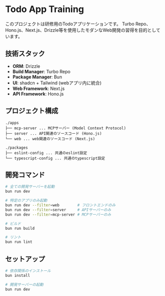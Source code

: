 # Todo App Training

このプロジェクトは研修用のTodoアプリケーションです。
Turbo Repo、Hono.js、Next.js、Drizzle等を使用したモダンなWeb開発の習得を目的としています。

## 技術スタック
- **ORM**: Drizzle
- **Build Manager**: Turbo Repo  
- **Package Manager**: Bun
- **UI**: shadcn + Tailwind (webアプリ内に統合)
- **Web Framework**: Next.js
- **API Framework**: Hono.js

## プロジェクト構成

```
./apps
├── mcp-server ... MCPサーバー (Model Context Protocol)
├── server ... API関連のソースコード (Hono.js)
└── web ... web関連のソースコード (Next.js)

./packages
├── eslint-config ... 共通のeslint設定
└── typescript-config ... 共通のtypescript設定
```

## 開発コマンド

```bash
# 全ての開発サーバーを起動
bun run dev

# 特定のアプリのみ起動
bun run dev --filter=web        # フロントエンドのみ
bun run dev --filter=server     # APIサーバーのみ
bun run dev --filter=mcp-server # MCPサーバーのみ

# ビルド
bun run build

# リント
bun run lint
```

## セットアップ

```bash
# 依存関係のインストール
bun install

# 開発サーバーの起動
bun run dev
```

